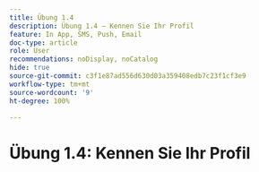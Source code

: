 ```yaml
---
title: Übung 1.4
description: Übung 1.4 – Kennen Sie Ihr Profil
feature: In App, SMS, Push, Email
doc-type: article
role: User
recommendations: noDisplay, noCatalog
hide: true
source-git-commit: c3f1e87ad556d630d03a359408edb7c23f1cf3e9
workflow-type: tm+mt
source-wordcount: '9'
ht-degree: 100%

---
```



# Übung 1.4: Kennen Sie Ihr Profil
